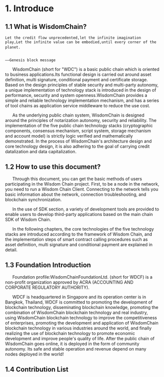 # 1. Introduce
## 1.1 What is WisdomChain?
```
Let the credit flow unprecedented,let the infinite imagination play,Let the infinite value can be embodied,until every corner of the planet.　　　　　　　　　　　　　　　　　　　　　　　　　　　　　　　 
                         
                                                                                                                     ——Genesis block message
```
&#160;&#160;&#160;&#160;&#160;&#160;WisdomChain (short for "WDC") is a basic public chain which is oriented to business applications.Its functional design is carried out around asset definition, multi signature, conditional payment and certificate storage. Based on the design principles of stable security and multi-party autonomy, a unique implementation of technology stack is introduced in the design of performance, security and system openness.WisdomChain provides a simple and reliable technology implementation mechanism, and has a series of tool chains as application service middleware to reduce the use cost.

&#160;&#160;&#160;&#160;&#160;&#160;As the underlying public chain system, WisdomChain is designed around the principles of notarization autonomy, security and reliability. The implementation of the five public chain technology stacks (cryptographic components, consensus mechanism, script system, storage mechanism and account model) is strictly logic verified and mathematically demonstrated. In the process of WisdomChain's architecture design and core technology design, it is also adhering to the goal of carrying credit datalization and data capitalization.

## 1.2 How to use this document?
&#160;&#160;&#160;&#160;&#160;&#160;Through this document, you can get the basic methods of users participating in the Wisdom Chain project. First, to be a node in the network, you need to run a Wisdom Chain Client. Connecting to the network tells you basic information about the network, connection troubleshooting, and blockchain synchronization.

&#160;&#160;&#160;&#160;&#160;&#160;In the use of SDK section, a variety of development tools are provided to enable users to develop third-party applications based on the main chain SDK of Wisdom Chain. 

&#160;&#160;&#160;&#160;&#160;&#160;In the following chapters, the core technologies of the five technology stacks are introduced according to the framework of Wisdom Chain, and the implementation steps of smart contract calling procedures such as asset definition, multi signature and conditional payment are explained in detail.

##  1.3 Foundation Introduction
&#160;&#160;&#160;&#160;&#160;&#160;Foundation profile:WisdomChainFoundationLtd. (short for WDCF) is a non-profit organization approved by ACRA (ACCOUNTING AND CORPORATE REGULATORY AUTHORITY).

&#160;&#160;&#160;&#160;&#160;&#160;WDCF is headquartered in Singapore and its operation center is in Bangkok, Thailand, WDCF is committed to promoting the development of blockchain technology, disseminating blockchain knowledge, promoting the combination of WisdomChain blockchain technology and real industry, using WisdomChain blockchain technology to improve the competitiveness of enterprises, promoting the development and application of WisdomChain blockchain technology in various industries around the world, and finally realizing the use of blockchain technology to promote economic development and improve people's quality of life. After the public chain of WisdomChain goes online, it is deployed in the form of community autonomy. Its safe and stable operation and revenue depend on many nodes deployed in the world!

## 1.4 Contribution List
